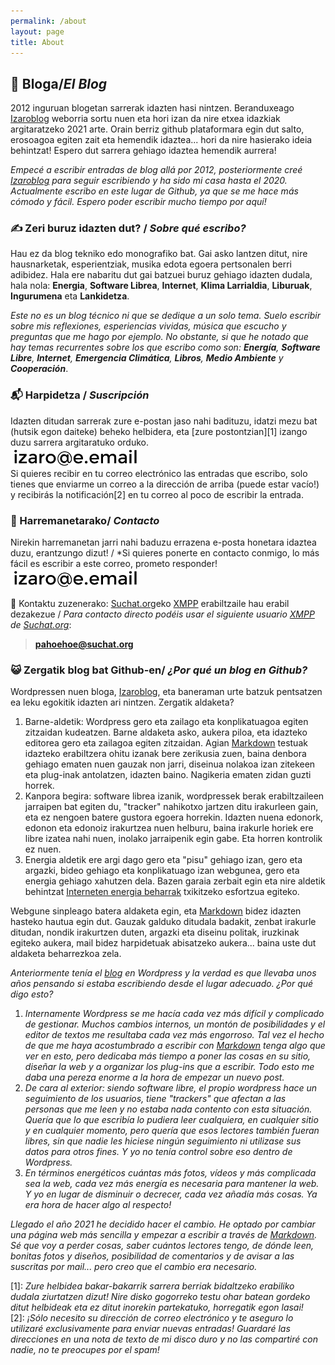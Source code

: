```yaml
---
permalink: /about
layout: page
title: About
---
```

## 📙 Bloga/*El Blog*  
2012 inguruan blogetan sarrerak idazten hasi nintzen. Beranduxeago [Izaroblog](https://izaroblog.com/) weborria sortu nuen eta hori izan da nire etxea idazkiak argitaratzeko 2021 arte. Orain berriz github plataformara egin dut salto, erosoagoa egiten zait eta hemendik idaztea... hori da nire hasierako ideia behintzat! Espero dut sarrera gehiago idaztea hemendik aurrera! 

*Empecé a escribir entradas de blog allá por 2012, posteriormente creé [Izaroblog](https://izaroblog.com/) para seguir escribiendo y ha sido mi casa hasta el 2020. Actualmente escribo en este lugar de Github, ya que se me hace más cómodo y fácil. Espero poder escribir mucho tiempo por aquí!*

### ✍️ Zeri buruz idazten dut? / *Sobre qué escribo?*
Hau ez da blog tekniko edo monografiko bat. Gai asko lantzen ditut, nire hausnarketak, esperientziak, musika edota egoera pertsonalen berri adibidez. Hala ere nabaritu dut gai batzuei buruz gehiago idazten dudala, hala nola: **Energia**, **Software Librea**, **Internet**, **Klima Larrialdia**, **Liburuak**, **Ingurumena** eta **Lankidetza**.

_Este no es un blog técnico ni que se dedique a un solo tema. Suelo escribir sobre mis reflexiones, esperiencias vividas, música que escucho y preguntas que me hago por ejemplo. No obstante, si que he notado que hay temas recurrentes sobre los que escribo como son: **Energía**, **Software Libre**, **Internet**, **Emergencia Climática**, **Libros**, **Medio Ambiente** y **Cooperación**_.


### 📬 Harpidetza / *Suscripción*
Idazten ditudan sarrerak zure e-postan jaso nahi badituzu, idatzi mezu bat (hutsik egon daiteke) beheko helbidera, eta [zure postontzian][1] izango duzu sarrera argitaratuko orduko. <br>
![email](https://raw.githubusercontent.com/IzaroBlog/IzaroBlog.github.io/main/_images/izaro.helbidea.txiki.png)<br>
Si quieres recibir en tu correo electrónico las entradas que escribo, solo tienes que enviarme un correo a la dirección de arriba (puede estar vacío!) y recibirás la notificación[2] en tu correo al poco de escribir la entrada. 

### 📨 Harremanetarako/ *Contacto*
Nirekin harremanetan jarri nahi baduzu errazena e-posta honetara idaztea duzu, erantzungo dizut! / *Si quieres ponerte en contacto conmigo, lo más fácil es escribir a este correo, prometo responder! <br>
![email](https://raw.githubusercontent.com/IzaroBlog/IzaroBlog.github.io/main/_images/izaro.helbidea.txiki.png)<br>

💬 Kontaktu zuzenerako: [Suchat.org](https://www.suchat.org/)eko [XMPP](https://eu.wikipedia.org/wiki/Extensible_Messaging_and_Presence_Protocol) erabiltzaile hau erabil dezakezue / *Para contacto directo podéis usar el siguiente usuario [XMPP](https://es.wikipedia.org/wiki/Extensible_Messaging_and_Presence_Protocol) de [Suchat.org](https://www.suchat.org/)*:
  > **pahoehoe@suchat.org**  
 
### 😺 Zergatik blog bat Github-en/ *¿Por qué un blog en Github?*

Wordpressen nuen bloga, [Izaroblog](www.izaroblog.com), eta baneraman urte batzuk pentsatzen ea leku egokitik idazten ari nintzen. Zergatik aldaketa? 
1. Barne-aldetik: Wordpress gero eta zailago eta konplikatuagoa egiten zitzaidan kudeatzen. Barne aldaketa asko, aukera piloa, eta idazteko editorea gero eta zailagoa egiten zitzaidan. Agian [Markdown](https://eu.wikipedia.org/wiki/Markdown) testuak idazteko erabiltzera ohitu izanak bere zerikusia zuen, baina denbora gehiago ematen nuen gauzak non jarri, diseinua nolakoa izan zitekeen eta plug-inak antolatzen, idazten baino. Nagikeria ematen zidan guzti horrek. 
2. Kanpora begira: software librea izanik, wordpressek berak erabiltzaileen jarraipen bat egiten du, "tracker" nahikotxo jartzen ditu irakurleen gain, eta ez nengoen batere gustora egoera horrekin. Idazten nuena edonork, edonon eta edonoiz irakurtzea nuen helburu, baina irakurle horiek ere libre izatea nahi nuen, inolako jarraipenik egin gabe. Eta horren kontrolik ez nuen. 
3. Energia aldetik ere argi dago gero eta "pisu" gehiago izan, gero eta argazki, bideo gehiago eta konplikatuago izan webgunea, gero eta energia gehiago xahutzen dela. Bazen garaia zerbait egin eta nire aldetik behintzat [Interneten energia beharrak](https://izaroblog.github.io/eu,/energia,/internet/2020/01/16/Energiabeharrak.html) txikitzeko esfortzua egiteko.

Webgune sinpleago batera aldaketa egin, eta [Markdown](https://eu.wikipedia.org/wiki/Markdown) bidez idazten hasteko hautua egin dut. Gauzak galduko ditudala badakit, zenbat irakurle ditudan, nondik irakurtzen duten, argazki eta diseinu politak, iruzkinak egiteko aukera, mail bidez harpidetuak abisatzeko aukera... baina uste dut aldaketa beharrezkoa zela. 

*Anteriormente tenía el [blog](www.izaroblog.com) en Wordpress y la verdad es que llevaba unos años pensando si estaba escribiendo desde el lugar adecuado. ¿Por qué digo esto?*
1. *Internamente Wordpress se me hacía cada vez más difícil y complicado de gestionar. Muchos cambios internos, un montón de posibilidades y el editor de textos me resultaba cada vez más engorroso. Tal vez el hecho de que me haya acostumbrado a escribir con [Markdown](https://es.wikipedia.org/wiki/Markdown) tenga algo que ver en esto, pero dedicaba más tiempo a poner las cosas en su sitio, diseñar la web y a organizar los plug-ins que a escribir. Todo esto me daba una pereza enorme a la hora de empezar un nuevo post.*
2. *De cara al exterior: siendo software libre, el propio wordpress hace un seguimiento de los usuarios, tiene "trackers" que afectan a las personas que me leen y no estaba nada contento con esta situación. Quería que lo que escribía lo pudiera leer cualquiera, en cualquier sitio y en cualquier momento, pero quería que esos lectores también fueran libres, sin que nadie les hiciese ningún seguimiento ni utilizase sus datos para otros fines. Y yo no tenía control sobre eso dentro de Wordpress.*
3. *En términos energéticos cuántas más fotos, vídeos y más complicada sea la web, cada vez más energía es necesaria para mantener la web. Y yo en lugar de disminuir o decrecer, cada vez añadía más cosas. Ya era hora de hacer algo al respecto!*

*Llegado el año 2021 he decidido hacer el cambio. He optado por cambiar una página web más sencilla y empezar a escribir a través de [Markdown](https://es.wikipedia.org/wiki/Markdown). Sé que voy a perder cosas, saber cuántos lectores tengo, de dónde leen, bonitas fotos y diseños, posibilidad de comentarios y de avisar a las suscritas por mail... pero creo que el cambio era necesario.*


[1]: *Zure helbidea bakar-bakarrik sarrera berriak bidaltzeko erabiliko dudala ziurtatzen dizut! Nire disko gogorreko testu ohar batean gordeko ditut helbideak eta ez ditut inorekin partekatuko, horregatik egon lasai!* <br>
[2]: *¡Sólo necesito su dirección de correo electrónico y te aseguro lo utilizaré exclusivamente para enviar nuevas entradas! Guardaré las direcciones en una nota de texto de mi disco duro y no las compartiré con nadie, no te preocupes por el spam!*
